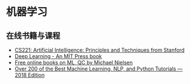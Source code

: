 # 机器学习

## 在线书籍与课程
* [CS221: Artificial Intelligence: Principles and Techniques from Stanford](https://stanford-cs221.github.io/autumn2019/)
* [Deep Learning - An MIT Press book](http://www.deeplearningbook.org/)
* [Free online books on ML, QC by Michael Nielsen](http://michaelnielsen.org/)
* [Over 200 of the Best Machine Learning, NLP, and Python Tutorials — 2018 Edition](https://medium.com/machine-learning-in-practice/over-200-of-the-best-machine-learning-nlp-and-python-tutorials-2018-edition-dd8cf53cb7dc)


